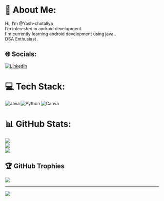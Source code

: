 # 💫 About Me:
Hi, I’m @Yash-chotaliya<br>I’m interested in android development.<br>I'm currently learning android development using java..<br>DSA Enthusiast .


## 🌐 Socials:
[![LinkedIn](https://img.shields.io/badge/LinkedIn-%230077B5.svg?logo=linkedin&logoColor=white)](https://linkedin.com/in/https://www.linkedin.com/in/yash-chotaliya-0228b922b/) 

# 💻 Tech Stack:
![Java](https://img.shields.io/badge/java-%23ED8B00.svg?style=flat&logo=java&logoColor=white) ![Python](https://img.shields.io/badge/python-3670A0?style=flat&logo=python&logoColor=ffdd54) ![Canva](https://img.shields.io/badge/Canva-%2300C4CC.svg?style=flat&logo=Canva&logoColor=white)
# 📊 GitHub Stats:
![](https://github-readme-stats.vercel.app/api?username=Yash-chotaliya&theme=dark&hide_border=false&include_all_commits=false&count_private=false)<br/>
![](https://github-readme-streak-stats.herokuapp.com/?user=Yash-chotaliya&theme=dark&hide_border=false)<br/>
![](https://github-readme-stats.vercel.app/api/top-langs/?username=Yash-chotaliya&theme=dark&hide_border=false&include_all_commits=false&count_private=false&layout=compact)

## 🏆 GitHub Trophies
![](https://github-profile-trophy.vercel.app/?username=Yash-chotaliya&theme=radical&no-frame=false&no-bg=true&margin-w=4)

---
[![](https://visitcount.itsvg.in/api?id=Yash-chotaliya&icon=0&color=0)](https://visitcount.itsvg.in)

<!-- Proudly created with GPRM ( https://gprm.itsvg.in ) -->
